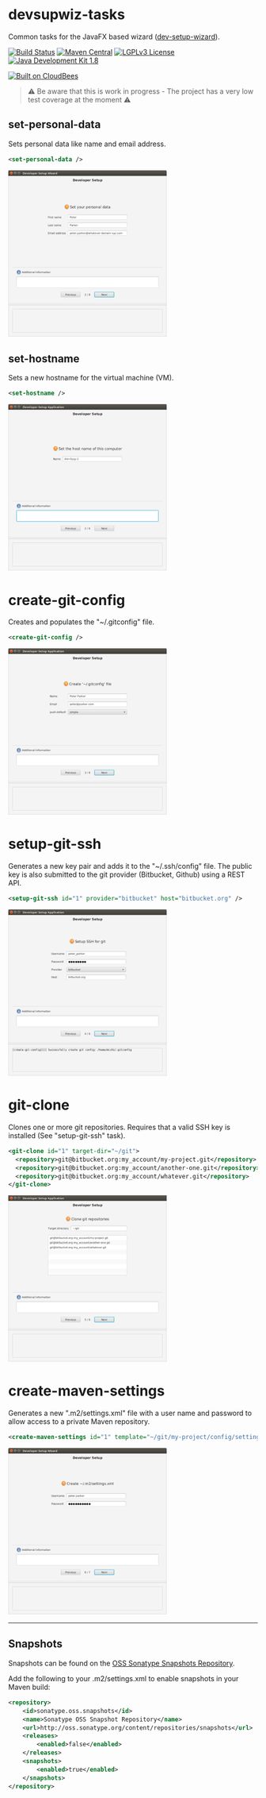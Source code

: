 # devsupwiz-tasks
Common tasks for the JavaFX based wizard ([dev-setup-wizard](https://github.com/fuinorg/dev-setup-wizard)).

[![Build Status](https://fuin-org.ci.cloudbees.com/job/devsupwiz-tasks/badge/icon)](https://fuin-org.ci.cloudbees.com/job/devsupwiz-tasks/)
[![Maven Central](https://maven-badges.herokuapp.com/maven-central/org.fuin.devsupwiz/devsupwiz-tasks/badge.svg)](https://maven-badges.herokuapp.com/maven-central/org.fuin.devsupwiz/devsupwiz-tasks/)
[![LGPLv3 License](http://img.shields.io/badge/license-LGPLv3-blue.svg)](https://www.gnu.org/licenses/lgpl.html)
[![Java Development Kit 1.8](https://img.shields.io/badge/JDK-1.8-green.svg)](http://www.oracle.com/technetwork/java/javase/downloads/jdk8-downloads-2133151.html)

<a href="https://fuin-org.ci.cloudbees.com/job/devsupwiz-tasks"><img src="http://www.fuin.org/images/Button-Built-on-CB-1.png" width="213" height="72" border="0" alt="Built on CloudBees"/></a>

> :warning: Be aware that this is work in progress - The project has a very low test coverage at the moment :warning:

## set-personal-data
Sets personal data like name and email address.
```xml
<set-personal-data />
```

<a href="https://github.com/fuinorg/devsupwiz-tasks/raw/master/doc/set-personal-data.png" target="_blank"><img src="https://github.com/fuinorg/devsupwiz-tasks/raw/master/doc/set-personal-data.png" width="320" height="335" alt="Sets personal data screen"></a>

## set-hostname
Sets a new hostname for the virtual machine (VM).
```xml
<set-hostname />
```

<a href="https://github.com/fuinorg/devsupwiz-tasks/raw/master/doc/set-hostname.png" target="_blank"><img src="https://github.com/fuinorg/devsupwiz-tasks/raw/master/doc/set-hostname.png" width="320" height="335" alt="Set hostname screen"></a>

# create-git-config
Creates and populates the "~/.gitconfig" file.
```xml
<create-git-config />
```

<a href="https://github.com/fuinorg/devsupwiz-tasks/raw/master/doc/create-git-config.png" target="_blank"><img src="https://github.com/fuinorg/devsupwiz-tasks/raw/master/doc/create-git-config.png" width="320" height="335" alt="Create git config screen"></a>

# setup-git-ssh
Generates a new key pair and adds it to the "~/.ssh/config" file. The public key is also submitted to the git provider (Bitbucket, Github) using a REST API.
```xml
<setup-git-ssh id="1" provider="bitbucket" host="bitbucket.org" />
```

<a href="https://github.com/fuinorg/devsupwiz-tasks/raw/master/doc/setup-git-ssh.png" target="_blank"><img src="https://github.com/fuinorg/devsupwiz-tasks/raw/master/doc/setup-git-ssh.png" width="320" height="335" alt="Setup git ssh"></a>

# git-clone
Clones one or more git repositories. Requires that a valid SSH key is installed (See "setup-git-ssh" task).
```xml
<git-clone id="1" target-dir="~/git">
  <repository>git@bitbucket.org:my_account/my-project.git</repository>
  <repository>git@bitbucket.org:my_account/another-one.git</repository>
  <repository>git@bitbucket.org:my_account/whatever.git</repository>
</git-clone>
```

<a href="https://github.com/fuinorg/devsupwiz-tasks/raw/master/doc/clone-git-repositories.png" target="_blank"><img src="https://github.com/fuinorg/devsupwiz-tasks/raw/master/doc/clone-git-repositories.png" width="320" height="335" alt="Setup git ssh"></a>


# create-maven-settings
Generates a new ".m2/settings.xml" file with a user name and password to allow access to a private Maven repository.
```xml
<create-maven-settings id="1" template="~/git/my-project/config/settings.xml" />
```

<a href="https://github.com/fuinorg/devsupwiz-tasks/raw/master/doc/create-maven-settings.png" target="_blank"><img src="https://github.com/fuinorg/devsupwiz-tasks/raw/master/doc/create-maven-settings.png" width="320" height="335" alt="Create Maven settings"></a>



* * *

## Snapshots

Snapshots can be found on the [OSS Sonatype Snapshots Repository](http://oss.sonatype.org/content/repositories/snapshots/org/fuin "Snapshot Repository"). 

Add the following to your .m2/settings.xml to enable snapshots in your Maven build:

```xml
<repository>
    <id>sonatype.oss.snapshots</id>
    <name>Sonatype OSS Snapshot Repository</name>
    <url>http://oss.sonatype.org/content/repositories/snapshots</url>
    <releases>
        <enabled>false</enabled>
    </releases>
    <snapshots>
        <enabled>true</enabled>
    </snapshots>
</repository>
```

 
